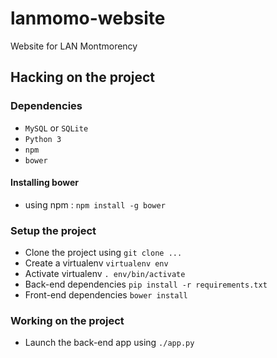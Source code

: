 # lanmomo-website
Website for LAN Montmorency

## Hacking on the project

### Dependencies
 * `MySQL` or `SQLite`
 * `Python 3`
 * `npm`
 * `bower`

#### Installing bower
 * using npm : `npm install -g bower`

### Setup the project
 * Clone the project using `git clone ...`
 * Create a virtualenv `virtualenv env`
 * Activate virtualenv `. env/bin/activate`
 * Back-end dependencies `pip install -r requirements.txt`
 * Front-end dependencies  `bower install`

### Working on the project
* Launch the back-end app using `./app.py`

